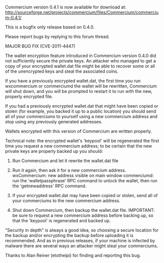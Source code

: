Commercium version 0.4.1 is now available for download at:
http://sourceforge.net/projects/commercium/files/Commercium/commercium-0.4.1/

This is a bugfix only release based on 0.4.0.

Please report bugs by replying to this forum thread.

MAJOR BUG FIX  (CVE-2011-4447)

The wallet encryption feature introduced in Commercium version 0.4.0 did not sufficiently secure the private keys. An attacker who
managed to get a copy of your encrypted wallet.dat file might be able to recover some or all of the unencrypted keys and steal the
associated coins.

If you have a previously encrypted wallet.dat, the first time you run wxcommercium or commerciumd the wallet will be rewritten, Commercium will
shut down, and you will be prompted to restart it to run with the new, properly encrypted file.

If you had a previously encrypted wallet.dat that might have been copied or stolen (for example, you backed it up to a public
location) you should send all of your commerciums to yourself using a new commercium address and stop using any previously generated addresses.

Wallets encrypted with this version of Commercium are written properly.

Technical note: the encrypted wallet's 'keypool' will be regenerated the first time you request a new commercium address; to be certain that the
new private keys are properly backed up you should:

1. Run Commercium and let it rewrite the wallet.dat file

2. Run it again, then ask it for a new commercium address.
wxCommercium: new address visible on main window
commerciumd: run the 'walletpassphrase' RPC command to unlock the wallet,  then run the 'getnewaddress' RPC command.

3. If your encrypted wallet.dat may have been copied or stolen, send all of your commerciums to the new commercium address.

4. Shut down Commercium, then backup the wallet.dat file.
IMPORTANT: be sure to request a new commercium address before backing up, so that the 'keypool' is regenerated and backed up.

"Security in depth" is always a good idea, so choosing a secure location for the backup and/or encrypting the backup before uploading it is recommended. And as in previous releases, if your machine is infected by malware there are several ways an attacker might steal your commerciums.

Thanks to Alan Reiner (etotheipi) for finding and reporting this bug.
